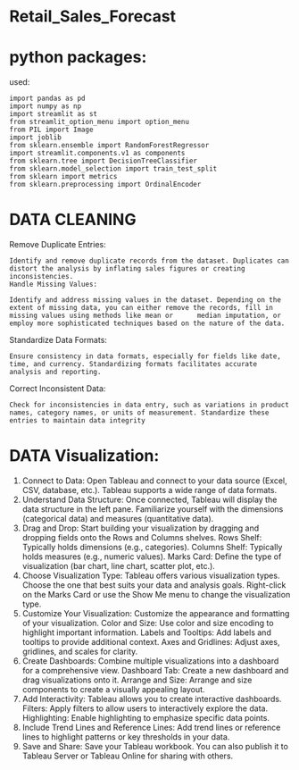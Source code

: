 # Retail_Sales_Forecast

# python packages:
  used:
  
    import pandas as pd 
    import numpy as np
    import streamlit as st
    from streamlit_option_menu import option_menu
    from PIL import Image
    import joblib
    from sklearn.ensemble import RandomForestRegressor
    import streamlit.components.v1 as components
    from sklearn.tree import DecisionTreeClassifier
    from sklearn.model_selection import train_test_split
    from sklearn import metrics
    from sklearn.preprocessing import OrdinalEncoder
# DATA CLEANING

Remove Duplicate Entries:

    Identify and remove duplicate records from the dataset. Duplicates can distort the analysis by inflating sales figures or creating inconsistencies.
    Handle Missing Values:

    Identify and address missing values in the dataset. Depending on the extent of missing data, you can either remove the records, fill in missing values using methods like mean or      median imputation, or employ more sophisticated techniques based on the nature of the data.
Standardize Data Formats:

    Ensure consistency in data formats, especially for fields like date, time, and currency. Standardizing formats facilitates accurate analysis and reporting.
Correct Inconsistent Data:

    Check for inconsistencies in data entry, such as variations in product names, category names, or units of measurement. Standardize these entries to maintain data integrity

# DATA Visualization:
1. Connect to Data:
Open Tableau and connect to your data source (Excel, CSV, database, etc.). Tableau supports a wide range of data formats.
2. Understand Data Structure:
Once connected, Tableau will display the data structure in the left pane. Familiarize yourself with the dimensions (categorical data) and measures (quantitative data).
3. Drag and Drop:
Start building your visualization by dragging and dropping fields onto the Rows and Columns shelves.
Rows Shelf: Typically holds dimensions (e.g., categories).
Columns Shelf: Typically holds measures (e.g., numeric values).
Marks Card: Define the type of visualization (bar chart, line chart, scatter plot, etc.).
4. Choose Visualization Type:
Tableau offers various visualization types. Choose the one that best suits your data and analysis goals. Right-click on the Marks Card or use the Show Me menu to change the visualization type.
5. Customize Your Visualization:
Customize the appearance and formatting of your visualization.
Color and Size: Use color and size encoding to highlight important information.
Labels and Tooltips: Add labels and tooltips to provide additional context.
Axes and Gridlines: Adjust axes, gridlines, and scales for clarity.
6. Create Dashboards:
Combine multiple visualizations into a dashboard for a comprehensive view.
Dashboard Tab: Create a new dashboard and drag visualizations onto it.
Arrange and Size: Arrange and size components to create a visually appealing layout.
7. Add Interactivity:
Tableau allows you to create interactive dashboards.
Filters: Apply filters to allow users to interactively explore the data.
Highlighting: Enable highlighting to emphasize specific data points.
8. Include Trend Lines and Reference Lines:
Add trend lines or reference lines to highlight patterns or key thresholds in your data.
9. Save and Share:
Save your Tableau workbook. You can also publish it to Tableau Server or Tableau Online for sharing with others.
